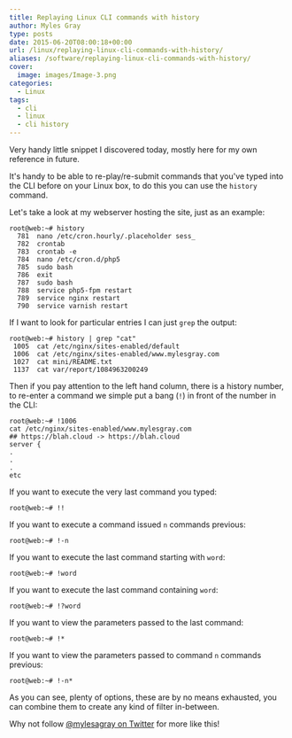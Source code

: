 ```yaml
---
title: Replaying Linux CLI commands with history
author: Myles Gray
type: posts
date: 2015-06-20T08:00:18+00:00
url: /linux/replaying-linux-cli-commands-with-history/
aliases: /software/replaying-linux-cli-commands-with-history/
cover:
  image: images/Image-3.png
categories:
  - Linux
tags:
  - cli
  - linux
  - cli history
---
```


Very handy little snippet I discovered today, mostly here for my own reference in future.

It's handy to be able to re-play/re-submit commands that you've typed into the CLI before on your Linux box, to do this you can use the `history` command.  
<!--more-->

  
Let's take a look at my webserver hosting the site, just as an example:

    root@web:~# history
      781  nano /etc/cron.hourly/.placeholder sess_
      782  crontab
      783  crontab -e
      784  nano /etc/cron.d/php5
      785  sudo bash
      786  exit
      787  sudo bash
      788  service php5-fpm restart
      789  service nginx restart
      790  service varnish restart
    

If I want to look for particular entries I can just `grep` the output:

    root@web:~# history | grep "cat"
     1005  cat /etc/nginx/sites-enabled/default
     1006  cat /etc/nginx/sites-enabled/www.mylesgray.com
     1027  cat mini/README.txt
     1137  cat var/report/1084963200249
    

Then if you pay attention to the left hand column, there is a history number, to re-enter a command we simple put a bang (`!`) in front of the number in the CLI:

    root@web:~# !1006
    cat /etc/nginx/sites-enabled/www.mylesgray.com
    ## https://blah.cloud -> https://blah.cloud
    server {
    .
    .
    .
    etc
    

If you want to execute the very last command you typed:

    root@web:~# !!
    

If you want to execute a command issued `n` commands previous:

    root@web:~# !-n
    

If you want to execute the last command starting with `word`:

    root@web:~# !word
    

If you want to execute the last command containing `word`:

    root@web:~# !?word
    

If you want to view the parameters passed to the last command:

    root@web:~# !*
    

If you want to view the parameters passed to command `n` commands previous:

    root@web:~# !-n*
    

As you can see, plenty of options, these are by no means exhausted, you can combine them to create any kind of filter in-between.

Why not follow [@mylesagray on Twitter][1] for more like this!

 [1]: https://twitter.com/mylesagray